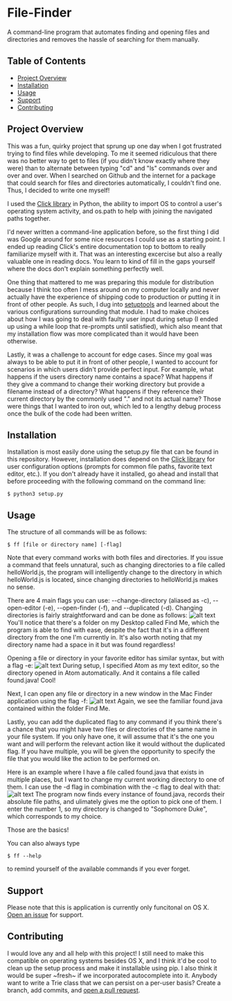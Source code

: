 # File-Finder

A command-line program that automates finding and opening files and directories and removes the hassle of searching for them manually.

## Table of Contents

- [Project Overview](#project-overview)
- [Installation](#installation)
- [Usage](#usage)
- [Support](#support)
- [Contributing](#contributing)

## Project Overview

This was a fun, quirky project that sprung up one day when I got frustrated trying to find files while developing. To me it seemed ridiculous that there was no better way to get to files (if you didn't know exactly where they were) than to alternate between typing "cd" and "ls" commands over and over and over. When I searched on Github and the internet for a package that could search for files and directories automatically, I couldn't find one. Thus, I decided to write one myself! 

I used the [Click library](https://github.com/pallets/click) in Python, the ability to import OS to control a user's operating system activity, and os.path to help with joining the navigated paths together.

I'd never written a command-line application before, so the first thing I did was Google around for some nice resources I could use as a starting point. I ended up reading Click's entire documentation top to bottom to really familiarize myself with it. That was an interesting excercise but also a really valuable one in reading docs. You learn to kind of fill in the gaps yourself where the docs don't explain something perfectly well. 

One thing that mattered to me was preparing this module for distribution because I think too often I mess around on my computer locally and never actually have the experience of shipping code to production or putting it in front of other people. As such, I dug into [setuptools](http://setuptools.readthedocs.io/en/latest/) and learned about the various configurations  surrounding that module. I had to make choices about how I was going to deal with faulty user input during setup (I ended up using a while loop that re-prompts until satisfied), which also meant that my installation flow was more complicated than it would have been otherwise.

Lastly, it was a challenge to account for edge cases. Since my goal was always to be able to put it in front of other people, I wanted to account for scenarios in which users didn't provide perfect input. For example, what happens if the users directory name contains a space? What happens if they give a command to change their working directory but provide a filename instead of a directory? What happens if they reference their current directory by the commonly used "." and not its actual name? Those were things that I wanted to iron out, which led to a lengthy debug process once the bulk of the code had been written.

## Installation

Installation is most easily done using the setup.py file that can be found in this repository. However, installation does depend on the [Click library](https://github.com/pallets/click) for user configuration options (prompts for common file paths, favorite text editor, etc.). If you don't already have it installed, go ahead and install that before proceeding with the following command on the command line:

```
$ python3 setup.py
```

## Usage

The structure of all commands will be as follows:

```
$ ff [file or directory name] [-flag]
```
Note that every command works with both files and directories. If you issue a command that feels unnatural, such as changing directories to a file called helloWorld.js, the program will intelligently change to the directory in which helloWorld.js is located, since changing directories to helloWorld.js makes no sense.

There are 4 main flags you can use: --change-directory (aliased as -c), --open-editor (-e), --open-finder (-f), and --duplicated (-d).
Changing directories is fairly straightforward and can be done as follows:
![alt text](https://github.com/benhubsch/File-Finder/blob/master/pics/c.png "Changing Directories")
You'll notice that there's a folder on my Desktop called Find Me, which the program is able to find with ease, despite the fact that it's in a different directory from the one I'm currently in. It's also worth noting that my directory name had a space in it but was found regardless!

Opening a file or directory in your favorite editor has similar syntax, but with a flag -e:
![alt text](https://github.com/benhubsch/File-Finder/blob/master/pics/editor.png "Opening an editor")
During setup, I specified Atom as my text editor, so the directory opened in Atom automatically. And it contains a file called found.java! Cool!

Next, I can open any file or directory in a new window in the Mac Finder application using the flag -f:
![alt text](https://github.com/benhubsch/File-Finder/blob/master/pics/finder.png "Opening Mac Finder")
Again, we see the familiar found.java contained within the folder Find Me.

Lastly, you can add the duplicated flag to any command if you think there's a chance that you might have two files or directories of the same name in your file system. If you only have one, it will assume that it's the one you want and will perform the relevant action like it would without the duplicated flag. If you have multiple, you will be given the opportunity to specify the file that you would like the action to be performed on.

Here is an example where I have a file called found.java that exists in multiple places, but I want to change my current working directory to one of them. I can use the -d flag in combination with the -c flag to deal with that:
![alt text](https://github.com/benhubsch/File-Finder/blob/master/pics/duplicate.png "Duplicates cd")
The program now finds every instance of found.java, records their absolute file paths, and ulimately gives me the option to pick one of them. I enter the number 1, so my directory is changed to "Sophomore Duke", which corresponds to my choice.

Those are the basics!

You can also always type
```
$ ff --help
```
to remind yourself of the available commands if you ever forget.

## Support

Please note that this is application is currently only funcitonal on OS X. [Open an issue](https://github.com/benhubsch/File-Finder/issues/new) for support.

## Contributing

I would love any and all help with this project! I still need to make this compatible on operating systems besides OS X, and I think it'd be cool to clean up the setup process and make it installable using pip. I also think it would be super \~fresh\~ if we incorporated autocomplete into it. Anybody want to write a Trie class that we can persist on a per-user basis? Create a branch, add commits, and [open a pull request](https://github.com/benhubsch/File-Finder/compare/).
